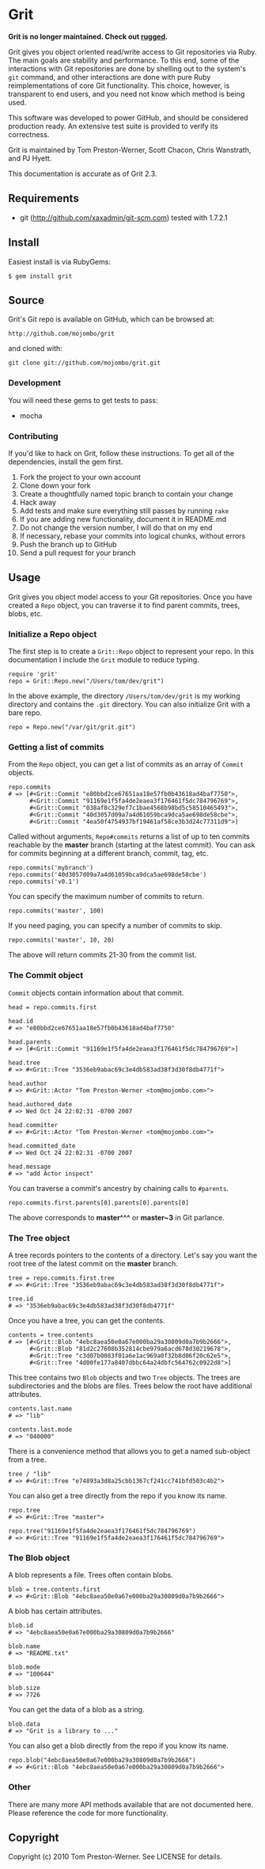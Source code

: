 Grit
====

**Grit is no longer maintained. Check out [rugged](https://github.com/libgit2/rugged).**

Grit gives you object oriented read/write access to Git repositories via Ruby.
The main goals are stability and performance. To this end, some of the
interactions with Git repositories are done by shelling out to the system's
`git` command, and other interactions are done with pure Ruby
reimplementations of core Git functionality. This choice, however, is
transparent to end users, and you need not know which method is being used.

This software was developed to power GitHub, and should be considered
production ready. An extensive test suite is provided to verify its
correctness.

Grit is maintained by Tom Preston-Werner, Scott Chacon, Chris Wanstrath, and
PJ Hyett.

This documentation is accurate as of Grit 2.3.


## Requirements

* git (http://github.com/xaxadmin/git-scm.com) tested with 1.7.2.1


## Install

Easiest install is via RubyGems:

    $ gem install grit


## Source

Grit's Git repo is available on GitHub, which can be browsed at:

    http://github.com/mojombo/grit

and cloned with:

    git clone git://github.com/mojombo/grit.git


### Development

You will need these gems to get tests to pass:

* mocha


### Contributing

If you'd like to hack on Grit, follow these instructions. To get all of the dependencies, install the gem first.

1. Fork the project to your own account
1. Clone down your fork
1. Create a thoughtfully named topic branch to contain your change
1. Hack away
1. Add tests and make sure everything still passes by running `rake`
1. If you are adding new functionality, document it in README.md
1. Do not change the version number, I will do that on my end
1. If necessary, rebase your commits into logical chunks, without errors
1. Push the branch up to GitHub
1. Send a pull request for your branch


## Usage

Grit gives you object model access to your Git repositories. Once you have
created a `Repo` object, you can traverse it to find parent commits,
trees, blobs, etc.


### Initialize a Repo object

The first step is to create a `Grit::Repo` object to represent your repo. In
this documentation I include the `Grit` module to reduce typing.

    require 'grit'
    repo = Grit::Repo.new("/Users/tom/dev/grit")

In the above example, the directory `/Users/tom/dev/grit` is my working
directory and contains the `.git` directory. You can also initialize Grit with
a bare repo.

    repo = Repo.new("/var/git/grit.git")


### Getting a list of commits

From the `Repo` object, you can get a list of commits as an array of `Commit`
objects.

    repo.commits
    # => [#<Grit::Commit "e80bbd2ce67651aa18e57fb0b43618ad4baf7750">,
          #<Grit::Commit "91169e1f5fa4de2eaea3f176461f5dc784796769">,
          #<Grit::Commit "038af8c329ef7c1bae4568b98bd5c58510465493">,
          #<Grit::Commit "40d3057d09a7a4d61059bca9dca5ae698de58cbe">,
          #<Grit::Commit "4ea50f4754937bf19461af58ce3b3d24c77311d9">]

Called without arguments, `Repo#commits` returns a list of up to ten commits
reachable by the **master** branch (starting at the latest commit). You can
ask for commits beginning at a different branch, commit, tag, etc.

    repo.commits('mybranch')
    repo.commits('40d3057d09a7a4d61059bca9dca5ae698de58cbe')
    repo.commits('v0.1')

You can specify the maximum number of commits to return.

    repo.commits('master', 100)

If you need paging, you can specify a number of commits to skip.

    repo.commits('master', 10, 20)

The above will return commits 21-30 from the commit list.


### The Commit object

`Commit` objects contain information about that commit.

    head = repo.commits.first

    head.id
    # => "e80bbd2ce67651aa18e57fb0b43618ad4baf7750"

    head.parents
    # => [#<Grit::Commit "91169e1f5fa4de2eaea3f176461f5dc784796769">]

    head.tree
    # => #<Grit::Tree "3536eb9abac69c3e4db583ad38f3d30f8db4771f">

    head.author
    # => #<Grit::Actor "Tom Preston-Werner <tom@mojombo.com>">

    head.authored_date
    # => Wed Oct 24 22:02:31 -0700 2007

    head.committer
    # => #<Grit::Actor "Tom Preston-Werner <tom@mojombo.com>">

    head.committed_date
    # => Wed Oct 24 22:02:31 -0700 2007

    head.message
    # => "add Actor inspect"

You can traverse a commit's ancestry by chaining calls to `#parents`.

    repo.commits.first.parents[0].parents[0].parents[0]

The above corresponds to **master^^^** or **master~3** in Git parlance.


### The Tree object

A tree records pointers to the contents of a directory. Let's say you want
the root tree of the latest commit on the **master** branch.

    tree = repo.commits.first.tree
    # => #<Grit::Tree "3536eb9abac69c3e4db583ad38f3d30f8db4771f">

    tree.id
    # => "3536eb9abac69c3e4db583ad38f3d30f8db4771f"

Once you have a tree, you can get the contents.

    contents = tree.contents
    # => [#<Grit::Blob "4ebc8aea50e0a67e000ba29a30809d0a7b9b2666">,
          #<Grit::Blob "81d2c27608b352814cbe979a6acd678d30219678">,
          #<Grit::Tree "c3d07b0083f01a6e1ac969a0f32b8d06f20c62e5">,
          #<Grit::Tree "4d00fe177a8407dbbc64a24dbfc564762c0922d8">]

This tree contains two `Blob` objects and two `Tree` objects. The trees are
subdirectories and the blobs are files. Trees below the root have additional
attributes.

    contents.last.name
    # => "lib"

    contents.last.mode
    # => "040000"

There is a convenience method that allows you to get a named sub-object
from a tree.

    tree / "lib"
    # => #<Grit::Tree "e74893a3d8a25cbb1367cf241cc741bfd503c4b2">

You can also get a tree directly from the repo if you know its name.

    repo.tree
    # => #<Grit::Tree "master">

    repo.tree("91169e1f5fa4de2eaea3f176461f5dc784796769")
    # => #<Grit::Tree "91169e1f5fa4de2eaea3f176461f5dc784796769">


### The Blob object

A blob represents a file. Trees often contain blobs.

    blob = tree.contents.first
    # => #<Grit::Blob "4ebc8aea50e0a67e000ba29a30809d0a7b9b2666">

A blob has certain attributes.

    blob.id
    # => "4ebc8aea50e0a67e000ba29a30809d0a7b9b2666"

    blob.name
    # => "README.txt"

    blob.mode
    # => "100644"

    blob.size
    # => 7726

You can get the data of a blob as a string.

    blob.data
    # => "Grit is a library to ..."

You can also get a blob directly from the repo if you know its name.

    repo.blob("4ebc8aea50e0a67e000ba29a30809d0a7b9b2666")
    # => #<Grit::Blob "4ebc8aea50e0a67e000ba29a30809d0a7b9b2666">


### Other

There are many more API methods available that are not documented here. Please
reference the code for more functionality.


Copyright
---------

Copyright (c) 2010 Tom Preston-Werner. See LICENSE for details.
